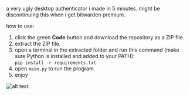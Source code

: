 a very ugly desktop authenticator i made in 5 minutes. might be discontinuing this when i get bitwarden premium.

how to use:

1. click the green **Code** button and download the repository as a ZIP file.
2. extract the ZIP file.
3. open a terminal in the extracted folder and run this command (make sure Python is installed and added to your PATH):  
   `pip install -r requirements.txt`
4. open `main.py` to run the program.
5. enjoy

![alt text](https://media.discordapp.net/attachments/1204435079741448275/1325732274238656542/image.png?ex=677cdbe5&is=677b8a65&hm=be27840556a99cb4452bd95644a12333331ff84ae3703abf3c178ae934ba1cb8&=&format=webp&quality=lossless&width=365&height=671)